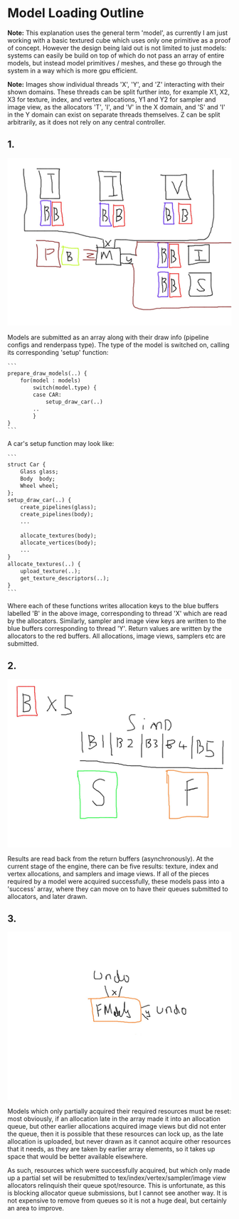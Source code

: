 # Model Loading Outline

**Note:**
This explanation uses the general term 'model', as currently I am just working with a basic textured cube
which uses only one primitive as a proof of concept. However the design being laid out is not limited to just
models: systems can easily be build on top of which do not pass an array of entire models, but instead model
primitives / meshes, and these go through the system in a way which is more gpu efficient.

**Note:**
Images show individual threads 'X', 'Y', and 'Z' interacting with their shown domains. These threads can be split
further into, for example X1, X2, X3 for texture, index, and vertex allocations, Y1 and Y2 for sampler and image view,
as the allocators 'T', 'I', and 'V' in the X domain, and 'S' and 'I' in the Y domain can exist on separate threads
themselves. Z can be split arbitrarily, as it does not rely on any central controller.

## 1.

![Model Thread Domains](model_thread_domains.jpg)

Models are submitted as an array along with their draw info (pipeline configs and renderpass type). The type
of the model is switched on, calling its corresponding 'setup' function:

    ```
    prepare_draw_models(..) {
        for(model : models)
            switch(model.type) {
            case CAR:
                setup_draw_car(..)
            ..
            }
    }
    ```

A car's setup function may look like:

    ```
    struct Car {
        Glass glass;
        Body  body;
        Wheel wheel;
    };
    setup_draw_car(..) {
        create_pipelines(glass);
        create_pipelines(body);
        ...

        allocate_textures(body);
        allocate_vertices(body);
        ...
    }
    allocate_textures(..) {
        upload_texture(..);
        get_texture_descriptors(..);
    }
    ```

Where each of these functions writes allocation keys to the blue buffers labelled 'B' in the above image,
corresponding to thread 'X' which are read by the allocators. Similarly, sampler and image view keys are written to
the blue buffers corresponding to thread 'Y'. Return values are written by the allocators to the red buffers. All
allocations, image views, samplers etc are submitted.

## 2.

![Parse Result Buffers](parse_result_buffers.jpg)

Results are read back from the return buffers (asynchronously). At the current stage of the engine, there can be
five results: texture, index and vertex allocations, and samplers and image views. If all of the pieces required
by a model were acquired successfully, these models pass into a 'success' array, where they can move on to have their
queues submitted to allocators, and later drawn.

## 3.

![Reset Failures](reset_failures.jpg)

Models which only partially acquired their required resources must be reset: most obviously, if an allocation late in
the array made it into an allocation queue, but other earlier allocations acquired image views but did not enter
the queue, then it is possible that these resources can lock up, as the late allocation is uploaded, but never drawn
as it cannot acquire other resources that it needs, as they are taken by earlier array elements, so it takes up
space that would be better available elsewhere.

As such, resources which were successfully acquired, but which only made up a partial set will be resubmitted to
tex/index/vertex/sampler/image view allocators relinquish their queue spot/resource. This is unfortunate, as this
is blocking allocator queue submissions, but I cannot see another way. It is not expensive to remove from queues so it
is not a huge deal, but certainly an area to improve.
